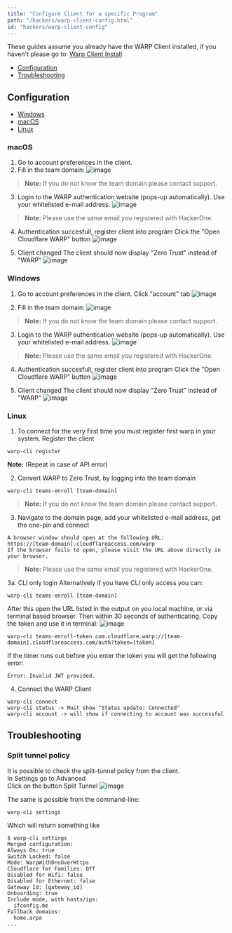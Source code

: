 ```yaml
---
title: "Configure Client for a specific Program"
path: "/hackers/warp-client-config.html"
id: "hackers/warp-client-config"
---
```

These guides assume you already have the WARP Client installed, if you haven't please go to: [Warp Client Install](/hackers/warp-client-install.html)

* [Configuration](#configuration)
* [Troubleshooting](#troubleshooting)

## Configuration

* [Windows](#windows)
* [macOS](#macos)
* [Linux](#linux)

### macOS
1. Go to account preferences in the client.
2. Fill in the team domain:
![image](./images/warp_win_teams.png)
> **Note:** If you do not know the team domain please contact support.

3. Login to the WARP authentication website (pops-up automatically). Use your whitelisted e-mail address.
![image](./images/warp_login_email.png)
> **Note:** Please use the same email you registered with HackerOne.

4. Authentication succesfull, register client into program
Click the "Open Cloudflare WARP" button
![image](./images/warp_login_success.png)

5. Client changed
The client should now display "Zero Trust" instead of "WARP"
![image](./images/warp_win_main.png)

### Windows
1. Go to account preferences in the client.
Click "account" tab
![image](./images/warp_account.png)

2. Fill in the team domain:
![image](./images/warp_team_name.png)
> **Note:** If you do not know the team domain please contact support.

3. Login to the WARP authentication website (pops-up automatically). Use your whitelisted e-mail address.
![image](./images/warp_login_email.png)
> **Note:** Please use the same email you registered with HackerOne.

4. Authentication succesfull, register client into program
Click the "Open Cloudflare WARP" button
![image](./images/warp_login_success.png)

5. Client changed
The client should now display "Zero Trust" instead of "WARP"
![image](./images/warp_result.png)

### Linux
1. To connect for the very first time you must register first warp in your system. Register the client
```console
warp-cli register
```
**Note:** (Repeat in case of API error)

2. Convert WARP to Zero Trust, by logging into the team domain
```console
warp-cli teams-enroll [team-domain]
```
> **Note:** If you do not know the team domain please contact support.

3. Navigate to the domain page, add your whitelisted e-mail address, get the one-pin and connect
```console
A browser window should open at the following URL:
https://[team-domain].cloudflareaccess.com/warp 
If the browser fails to open, please visit the URL above directly in your browser.
```
> **Note:** Please use the same email you registered with HackerOne.

3a. CLI only login
Alternatively if you have CLI only access you can:
```console
warp-cli teams-enroll [team-domain]
```
After this open the URL listed in the output on you local machine, or via terminal based browser.
Then within 30 seconds of authenticating. Copy the token and use it in terminal:
![image](./images/warp_zt_copy_jwt_token.png)

```console
warp-cli teams-enroll-token com.cloudflare.warp://[team-domain].cloudflareaccess.com/auth?token=[token]
```
If the timer runs out before you enter the token you will get the following error:
```console
Error: Invalid JWT provided.
```
4. Connect the WARP Client
```console
warp-cli connect
warp-cli status -> Must show "Status update: Connected"
warp-cli account -> will show if connecting to account was successful
```

## Troubleshooting
### Split tunnel policy
It is possible to check the split-tunnel policy from the client.<br/>
In Settings go to Advanced<br/>
Click on the button Split Tunnel
![image](./images/warp_split_tunnel.png)

The same is possible from the command-line:
```code
warp-cli settings
```
Which will return something like
```code
$ warp-cli settings
Merged configuration:
Always On: true
Switch Locked: false
Mode: WarpWithDnsOverHttps
Cloudflare for Families: Off
Disabled for Wifi: false
Disabled for Ethernet: false
Gateway Id: [gateway_id]
Onboarding: true
Include mode, with hosts/ips:
  ifconfig.me
Fallback domains:
  home.arpa
...
```
